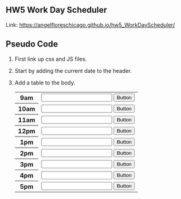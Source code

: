 ## HW5 Work Day Scheduler

Link: https://angelfloreschicago.github.io/hw5_WorkDayScheduler/

## Pseudo Code
1. First link up css and JS files.
2. Start by adding the current date to the header.
3. Add a table to the body.

































      <table class="table">
        <thead>
        </thead>
        <tbody>
          <tr>
            <th scope="row">9am</th>
            <td>
              <div class="input-group mb-3">
              <input type="text" class="form-control" aria-label="Recipient's username" aria-describedby="button-addon2">
              <button class="saveBtn" type="button" id="button-addon2">Button</button>
             </div>
          </td>
          </tr>
          <tr>
            <th scope="row">10am</th>
            <td>
              <div class="input-group mb-3">
              <input type="text" class="form-control" aria-label="Recipient's username" aria-describedby="button-addon2">
              <button class="saveBtn" type="button" id="button-addon2">Button</button></div>
            </td>
          </tr>
            <th scope="row">11am</th>
            <td>
              <div class="input-group mb-3">
              <input type="text" class="form-control" aria-label="Recipient's username" aria-describedby="button-addon2">
              <button class="saveBtn" type="button" id="button-addon2">Button</button></div>
            </td>
          </tr>
            <th scope="row">12pm</th>
            <td>
              <div class="input-group mb-3">
              <input type="text" class="form-control" aria-label="Recipient's username" aria-describedby="button-addon2">
              <button class="saveBtn" type="button" id="button-addon2">Button</button>
              </div>
            </td>
          </tr>
            <th scope="row">1pm</th>
            <td>
              <div class="input-group mb-3">
                <input type="text" class="form-control" aria-label="Recipient's username" aria-describedby="button-addon2">
                <button class="saveBtn" type="button" id="button-addon2">Button</button>
               </div>
            </td>
          </tr>
            <th scope="row">2pm</th>
            <td>
              <div class="input-group mb-3">
                <input type="text" class="form-control" aria-label="Recipient's username" aria-describedby="button-addon2">
                <button class="saveBtn" type="button" id="button-addon2">Button</button>
               </div>
            </td>
          </tr>
            <th scope="row">3pm</th>
            <td>
              <div class="input-group mb-3">
                <input type="text" class="form-control" aria-label="Recipient's username" aria-describedby="button-addon2">
                <button class="saveBtn" type="button" id="button-addon2">Button</button>
               </div>
            </td>
          </tr>
            <th scope="row">4pm</th>
            <td>
              <div class="input-group mb-3">
                <input type="text" class="form-control" aria-label="Recipient's username" aria-describedby="button-addon2">
                <button class="saveBtn" type="button" id="button-addon2">Button</button>
               </div>
            </td>
          </tr>
            <th scope="row">5pm</th>
            <td>
              <div class="input-group mb-3">
                <input type="text" class="form-control" aria-label="Recipient's username" aria-describedby="button-addon2">
                <button class="saveBtn" type="button" id="button-addon2">Button</button>
               </div>
            </td>
          </tr>
        </tbody>
      </table>